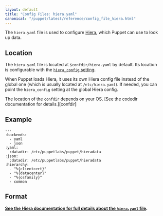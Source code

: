 ```yaml
---
layout: default
title: "Config Files: hiera.yaml"
canonical: "/puppet/latest/reference/config_file_hiera.html"
---
```


[hiera]: {{hiera}}/
[hiera_config]: ./configuration.html#hieraconfig

The `hiera.yaml` file is used to configure [Hiera][], which Puppet can use to look up data.

## Location

The `hiera.yaml` file is located at `$confdir/hiera.yaml` by default. Its location is configurable with the [`hiera_config` setting][hiera_config].

When Puppet loads Hiera, it uses its own Hiera config file instead of the global one (which is usually located at `/etc/hiera.yaml`). If needed, you can point the `hiera_config` setting at the global Hiera config.

The location of the `confdir` depends on your OS. [See the codedir documentation for details.][confdir]

[confidr]: ./dirs_confdir.html


## Example

    ---
    :backends:
      - yaml
      - json
    :yaml:
      :datadir: /etc/puppetlabs/puppet/hieradata
    :json:
      :datadir: /etc/puppetlabs/puppet/hieradata
    :hierarchy:
      - "%{clientcert}"
      - "%{datacenter}"
      - "%{osfamily}"
      - common

## Format

**[See the Hiera documentation for full details about the `hiera.yaml` file]({{hiera}}/configuring.html).**
